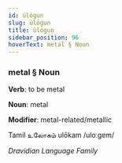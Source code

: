 ```yaml
---
id: ülögun
slug: ülögun
title: ülögun
sidebar_position: 96
hoverText: metal § Noun
---
```


### metal § Noun

**Verb**: to be metal

**Noun**: metal

**Modifier**: metal-related/metallic

Tamil உலோகம் ulōkam /uloːɡɐm/

*Dravidian Language Family*